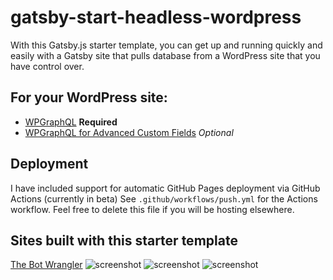 # gatsby-start-headless-wordpress

With this Gatsby.js starter template, you can get up and running quickly and easily with a Gatsby site that pulls database from a WordPress site that you have control over.

## For your WordPress site:
- [WPGraphQL](https://www.wpgraphql.com/) **Required**
- [WPGraphQL for Advanced Custom Fields](https://www.wpgraphql.com/acf/) *Optional*

## Deployment
I have included support for automatic GitHub Pages deployment via GitHub Actions (currently in beta)
See `.github/workflows/push.yml` for the Actions workflow. Feel free to delete this file if you will be hosting elsewhere.

## Sites built with this starter template
[The Bot Wrangler](http://botwrangler.me)
![screenshot](https://d.pr/i/OXNq3Q+)
![screenshot](https://d.pr/i/6VDsWz+)
![screenshot](https://d.pr/i/GdEDOw+)